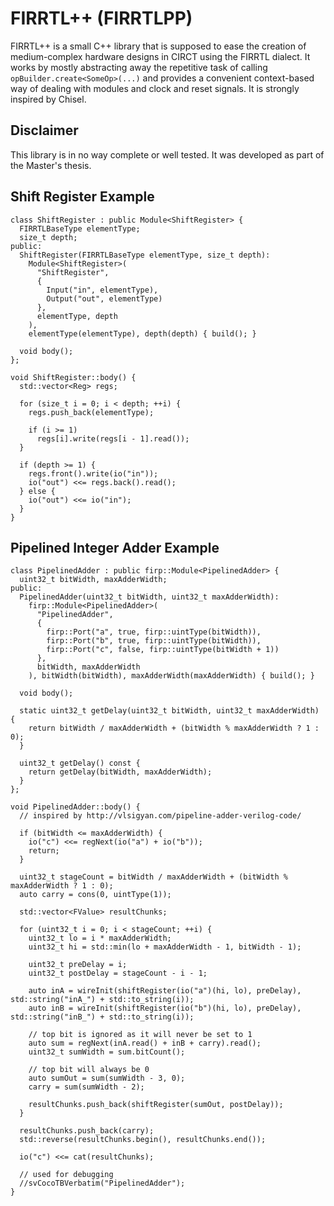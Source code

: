 # FIRRTL++ (FIRRTLPP)
FIRRTL++ is a small C++ library that is supposed to ease the creation of medium-complex hardware designs in CIRCT using the FIRRTL dialect.
It works by mostly abstracting away the repetitive task of calling `opBuilder.create<SomeOp>(...)` and provides a convenient
context-based way of dealing with modules and clock and reset signals. It is strongly inspired by Chisel.

## Disclaimer

This library is in no way complete or well tested. It was developed as part of the Master's thesis.

## Shift Register Example

```
class ShiftRegister : public Module<ShiftRegister> {
  FIRRTLBaseType elementType;
  size_t depth;
public:
  ShiftRegister(FIRRTLBaseType elementType, size_t depth):
    Module<ShiftRegister>(
      "ShiftRegister",
      {
        Input("in", elementType),
        Output("out", elementType)
      },
      elementType, depth
    ),
    elementType(elementType), depth(depth) { build(); }

  void body();
};

void ShiftRegister::body() {
  std::vector<Reg> regs;

  for (size_t i = 0; i < depth; ++i) {
    regs.push_back(elementType);

    if (i >= 1)
      regs[i].write(regs[i - 1].read());
  }

  if (depth >= 1) {
    regs.front().write(io("in"));
    io("out") <<= regs.back().read();
  } else {
    io("out") <<= io("in");
  }
}
```

## Pipelined Integer Adder Example

```
class PipelinedAdder : public firp::Module<PipelinedAdder> {
  uint32_t bitWidth, maxAdderWidth;
public:
  PipelinedAdder(uint32_t bitWidth, uint32_t maxAdderWidth):
    firp::Module<PipelinedAdder>(
      "PipelinedAdder",
      {
        firp::Port("a", true, firp::uintType(bitWidth)),
        firp::Port("b", true, firp::uintType(bitWidth)),
        firp::Port("c", false, firp::uintType(bitWidth + 1))
      },
      bitWidth, maxAdderWidth
    ), bitWidth(bitWidth), maxAdderWidth(maxAdderWidth) { build(); }
  
  void body();

  static uint32_t getDelay(uint32_t bitWidth, uint32_t maxAdderWidth) {
    return bitWidth / maxAdderWidth + (bitWidth % maxAdderWidth ? 1 : 0);
  }

  uint32_t getDelay() const {
    return getDelay(bitWidth, maxAdderWidth);
  }
};
```

```
void PipelinedAdder::body() {
  // inspired by http://vlsigyan.com/pipeline-adder-verilog-code/

  if (bitWidth <= maxAdderWidth) {
    io("c") <<= regNext(io("a") + io("b"));
    return;
  }

  uint32_t stageCount = bitWidth / maxAdderWidth + (bitWidth % maxAdderWidth ? 1 : 0);
  auto carry = cons(0, uintType(1));

  std::vector<FValue> resultChunks;

  for (uint32_t i = 0; i < stageCount; ++i) {
    uint32_t lo = i * maxAdderWidth;
    uint32_t hi = std::min(lo + maxAdderWidth - 1, bitWidth - 1);

    uint32_t preDelay = i;
    uint32_t postDelay = stageCount - i - 1;

    auto inA = wireInit(shiftRegister(io("a")(hi, lo), preDelay), std::string("inA_") + std::to_string(i));
    auto inB = wireInit(shiftRegister(io("b")(hi, lo), preDelay), std::string("inB_") + std::to_string(i));

    // top bit is ignored as it will never be set to 1
    auto sum = regNext(inA.read() + inB + carry).read();
    uint32_t sumWidth = sum.bitCount();

    // top bit will always be 0
    auto sumOut = sum(sumWidth - 3, 0);
    carry = sum(sumWidth - 2);

    resultChunks.push_back(shiftRegister(sumOut, postDelay));
  }

  resultChunks.push_back(carry);
  std::reverse(resultChunks.begin(), resultChunks.end());
  
  io("c") <<= cat(resultChunks);

  // used for debugging
  //svCocoTBVerbatim("PipelinedAdder");
}
```